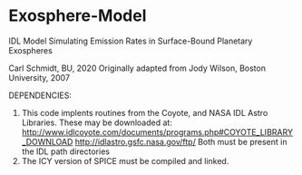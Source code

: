 # Exosphere-Model
IDL Model Simulating Emission Rates in Surface-Bound Planetary Exospheres

Carl Schmidt, BU, 2020
Originally adapted from Jody Wilson, Boston University, 2007 

DEPENDENCIES:

1. This code implents routines from the Coyote, and NASA IDL Astro Libraries. These may be downloaded at: 
   http://www.idlcoyote.com/documents/programs.php#COYOTE_LIBRARY_DOWNLOAD 
   http://idlastro.gsfc.nasa.gov/ftp/
   Both must be present in the IDL path directories
2. The ICY version of SPICE must be compiled and linked.  
